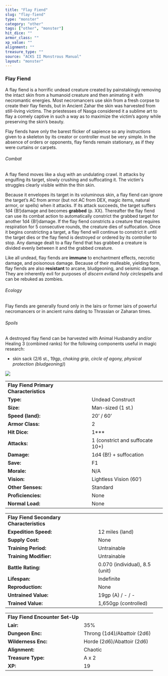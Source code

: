 ```yaml
---
title: "Flay Fiend"
slug: "flay-fiend"
type: "monster"
category: "other"
tags: ["other", "monster"]
hit_dice: ""
armor_class: ""
xp_value: ""
alignment: ""
treasure_type: ""
source: "ACKS II Monstrous Manual"
layout: "monster"
---
```


### Flay Fiend

A flay fiend is a horrific undead creature created by painstakingly removing the intact skin from a
humanoid creature and then animating it with necromantic energies. Most necromancers use skin from a
fresh corpse to create their flay fiends, but in Ancient Zahar the skin was harvested from
still-living victims. The priestesses of Nasga considered it a sublime art to flay a comely captive
in such a way as to maximize the victim’s agony while preserving the skin’s beauty.

Flay fiends have only the barest flicker of sapience so any instructions given to a skeleton by its
creator or controller must be very simple. In the absence of orders or opponents, flay fiends remain
stationary, as if they were curtains or carpets.

###### Combat

A flay fiend moves like a slug with an undulating crawl. It attacks by engulfing its target, slowly
crushing and suffocating it. The victim's struggles clearly visible within the thin skin.

Because it envelopes its target in its voluminous skin, a flay fiend can ignore the target’s AC
from armor (but not AC from DEX, magic items, natural armor, or spells) when it attacks. If its
attack succeeds, the target suffers 1d4 {B!}damage and becomes **grabbed** (p. XX). Thereafter the
flay fiend can use its combat action to automatically constrict the grabbed target for another 1d4
{B!}damage. If the flay fiend constricts a creature that requires respiration for 5 consecutive
rounds, the creature dies of suffocation. Once it begins constricting a target, a flay fiend will
continue to constrict it until the target dies or the flay fiend is destroyed or ordered by its
controller to stop. Any damage dealt to a flay fiend that has grabbed a creature is divided evenly
between it and the grabbed creature.

Like all undead, flay fiends are **immune** to enchantment effects, necrotic damage, and poisonous
damage. Because of their malleable, yielding form, flay fiends are also **resistant** to arcane,
bludgeoning, and seismic damage. They are inherently evil for purposes of *discern evil*and *holy
circle*spells and can be rebuked as zombies.

###### Ecology

Flay fiends are generally found only in the lairs or former lairs of powerful necromancers or in
ancient ruins dating to Thrassian or Zaharan times.

###### Spoils

A destroyed flay fiend can be harvested with Animal Husbandry and/or Healing 3 (combined ranks) for
the following components useful in magic research:

* skin sack (2/6 st., 19gp, *choking grip, circle of agony, physical protection (bludgeoning)*)

![](data:image/png;base64...)

|  |  |
| --- | --- |
| **Flay Fiend Primary Characteristics** | |
| **Type:** | Undead Construct |
| **Size:** | Man-sized (1 st.) |
| **Speed (land):** | 20’ / 60’ |
| **Armor Class:** | 2 |
| **Hit Dice:** | 1\*\*\* |
| **Attacks:** | 1 (constrict and suffocate 10+) |
| **Damage:** | 1d4 {B!} + suffocation |
| **Save:** | F1 |
| **Morale:** | N/A |
| **Vision:** | Lightless Vision (60’) |
| **Other Senses:** | Standard |
| **Proficiencies:** | None |
| **Normal Load:** | None |

|  |  |
| --- | --- |
| **Flay Fiend Secondary Characteristics** | |
| **Expedition Speed:** | 12 miles (land) |
| **Supply Cost:** | None |
| **Training Period:** | Untrainable |
| **Training Modifier:** | Untrainable |
| **Battle Rating:** | 0.070 (individual), 8.5 (unit) |
| **Lifespan:** | Indefinite |
| **Reproduction:** | None |
| **Untrained Value:** | 19gp (A) / - / - |
| **Trained Value:** | 1,650gp (controlled) |

|  |  |
| --- | --- |
| **Flay Fiend Encounter Set-Up** | |
| **Lair:** | 35% |
| **Dungeon Enc:** | Throng (1d4)/Abattoir (2d6) |
| **Wilderness Enc:** | Horde (2d6)/Abattoir (2d6) |
| **Alignment:** | Chaotic |
| **Treasure Type:** | A x 2 |
| **XP:** | 19 |

